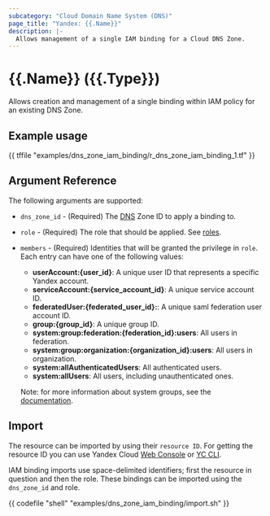```yaml
---
subcategory: "Cloud Domain Name System (DNS)"
page_title: "Yandex: {{.Name}}"
description: |-
  Allows management of a single IAM binding for a Cloud DNS Zone.
---
```


# {{.Name}} ({{.Type}})

Allows creation and management of a single binding within IAM policy for an existing DNS Zone.

## Example usage

{{ tffile "examples/dns_zone_iam_binding/r_dns_zone_iam_binding_1.tf" }}

## Argument Reference

The following arguments are supported:

* `dns_zone_id` - (Required) The [DNS](https://yandex.cloud/docs/dns/) Zone ID to apply a binding to.

* `role` - (Required) The role that should be applied. See [roles](https://yandex.cloud/docs/dns/security/).

* `members` - (Required) Identities that will be granted the privilege in `role`. Each entry can have one of the following values:
  * **userAccount:{user_id}**: A unique user ID that represents a specific Yandex account.
  * **serviceAccount:{service_account_id}**: A unique service account ID.
  * **federatedUser:{federated_user_id}:**: A unique saml federation user account ID.
  * **group:{group_id}**: A unique group ID.
  * **system:group:federation:{federation_id}:users**: All users in federation.
  * **system:group:organization:{organization_id}:users**: All users in organization.
  * **system:allAuthenticatedUsers**: All authenticated users.
  * **system:allUsers**: All users, including unauthenticated ones.

  Note: for more information about system groups, see the [documentation](https://yandex.cloud/docs/iam/concepts/access-control/system-group).


## Import

The resource can be imported by using their `resource ID`. For getting the resource ID you can use Yandex Cloud [Web Console](https://console.yandex.cloud) or [YC CLI](https://yandex.cloud/docs/cli/quickstart).

IAM binding imports use space-delimited identifiers; first the resource in question and then the role. These bindings can be imported using the `dns_zone_id` and role.

{{ codefile "shell" "examples/dns_zone_iam_binding/import.sh" }}
